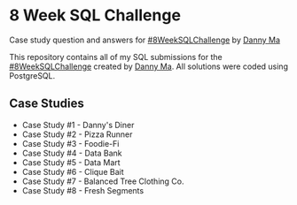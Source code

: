 # 8 Week SQL Challenge
Case study question and answers for [#8WeekSQLChallenge](https://8weeksqlchallenge.com/ "8 Week SQL Challenge") by [Danny Ma](https://www.datawithdanny.com/ "Data With Danny")

This repository contains all of my SQL submissions for the [#8WeekSQLChallenge](https://8weeksqlchallenge.com/ "8 Week SQL Challenge") created by [Danny Ma](https://www.datawithdanny.com/ "Data With Danny").
All solutions were coded using PostgreSQL.

## Case Studies
* Case Study #1 - Danny's Diner
* Case Study #2 - Pizza Runner
* Case Study #3 - Foodie-Fi
* Case Study #4 - Data Bank
* Case Study #5 - Data Mart
* Case Study #6 - Clique Bait
* Case Study #7 - Balanced Tree Clothing Co.
* Case Study #8 - Fresh Segments

